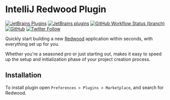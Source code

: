 # IntelliJ Redwood Plugin

[![JetBrains Plugins](https://img.shields.io/jetbrains/plugin/v/00000-redwood)](https://plugins.jetbrains.com/plugin/00000-redwood)
[![JetBrains plugins](https://img.shields.io/jetbrains/plugin/d/00000-redwood)](https://plugins.jetbrains.com/plugin/00000-redwood/versions)
[![GitHub Workflow Status (branch)](https://img.shields.io/github/actions/workflow/status/KartanHQ/intellij-redwood/build.yml?branch=master)](https://github.com/KartanHQ/intellij-redwood/actions/workflows/build.yml)
[![GitHub](https://img.shields.io/github/license/KartanHQ/intellij-redwood)](https://github.com/KartanHQ/intellij-redwood/blob/master/LICENSE)
[![Twitter Follow](https://img.shields.io/badge/follow-%40nekofar-1DA1F2?logo=twitter&style=flat)](https://twitter.com/nekofar)

<!-- Plugin description -->
Quickly start building a new [Redwood](https://redwoodjs.com/) application within seconds, with everything set up for you.

Whether you're a seasoned pro or just starting out, makes it easy to speed up the setup and initialization phase of your project creation process.
<!-- Plugin description end -->

## Installation

To install plugin open `Preferences > Plugins > Marketplace`, and search for Redwood.

